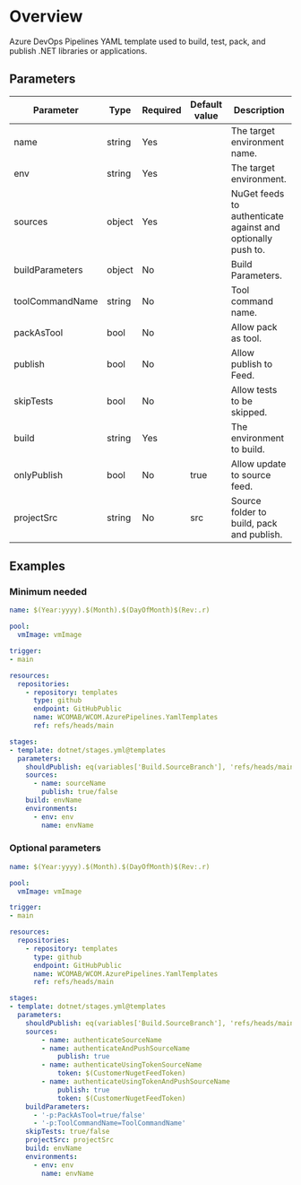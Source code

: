 # Overview

Azure DevOps Pipelines YAML template used to build, test, pack, and publish .NET libraries or applications.

## Parameters

 **Parameter**   | **Type** | **Required** | **Default value** | **Description**                           
-----------------|----------|--------------|-------------------|-------------------------------------------
 name            | string   | Yes          |                   | The target environment name.              
 env             | string   | Yes          |                   | The target environment.                   
 sources         | object   | Yes          |                   | NuGet feeds to authenticate against and optionally push to.                  
 buildParameters | object   | No           |                   | Build Parameters.                         
 toolCommandName | string   | No           |                   | Tool command name.                        
 packAsTool      | bool     | No           |                   | Allow pack as tool.                       
 publish         | bool     | No           |                   | Allow publish to Feed.                    
 skipTests       | bool     | No           |                   | Allow tests to be skipped.                
 build           | string   | Yes          |                   | The environment to build.                 
 onlyPublish     | bool     | No           | true              | Allow update to source feed.               
 projectSrc      | string   | No           | src               | Source folder to build, pack and publish. 

## Examples

### Minimum needed

```yaml
name: $(Year:yyyy).$(Month).$(DayOfMonth)$(Rev:.r)

pool:
  vmImage: vmImage

trigger:
- main

resources:
  repositories:
    - repository: templates
      type: github
      endpoint: GitHubPublic
      name: WCOMAB/WCOM.AzurePipelines.YamlTemplates
      ref: refs/heads/main

stages:
- template: dotnet/stages.yml@templates
  parameters:
    shouldPublish: eq(variables['Build.SourceBranch'], 'refs/heads/main')
    sources:
      - name: sourceName
        publish: true/false
    build: envName
    environments:
      - env: env
        name: envName
```

### Optional parameters

```yaml
name: $(Year:yyyy).$(Month).$(DayOfMonth)$(Rev:.r)

pool:
  vmImage: vmImage

trigger:
- main

resources:
  repositories:
    - repository: templates
      type: github
      endpoint: GitHubPublic
      name: WCOMAB/WCOM.AzurePipelines.YamlTemplates
      ref: refs/heads/main

stages:
- template: dotnet/stages.yml@templates
  parameters:
    shouldPublish: eq(variables['Build.SourceBranch'], 'refs/heads/main')
    sources:
        - name: authenticateSourceName
        - name: authenticateAndPushSourceName
            publish: true
        - name: authenticateUsingTokenSourceName
            token: $(CustomerNugetFeedToken)
        - name: authenticateUsingTokenAndPushSourceName
            publish: true
            token: $(CustomerNugetFeedToken)
    buildParameters:
      - '-p:PackAsTool=true/false'
      - '-p:ToolCommandName=ToolCommandName'
    skipTests: true/false
    projectSrc: projectSrc
    build: envName
    environments:
      - env: env
        name: envName
```